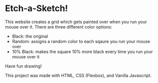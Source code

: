 # Etch-a-Sketch!

This website creates a grid which gets painted over when you run your mouse over it. There are three different color options:
- Black: the original
- Random: assigns a random color to each sqaure you run your mouse over
- 10% Black: makes the square 10% more black every time you run your mouse over it

Have fun drawing!

This project was made with HTML, CSS (Flexbox), and Vanilla Javascript.

